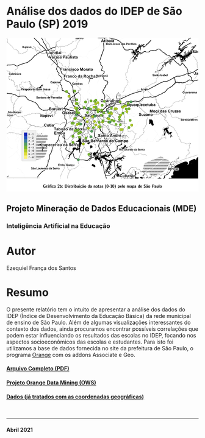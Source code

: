 

# Análise dos dados do IDEP de São Paulo (SP) 2019

![](mapIDEP.png)

## Projeto Mineração de Dados Educacionais (MDE) 
### Inteligência Artificial na Educação


# Autor

Ezequiel França dos Santos

# Resumo

O presente relatório tem o intuito de apresentar a análise dos dados do IDEP (Índice de Desenvolvimento da Educação Básica) da rede municipal de ensino de São Paulo. Além de algumas visualizações interessantes do contexto dos dados, ainda procuramos encontrar possíveis correlações que podem estar influenciando os resultados das escolas no IDEP, focando nos aspectos socioeconômicos das escolas e estudantes. Para isto foi utilizamos a base de dados fornecida no site da prefeitura de São Paulo, o programa [Orange](https://orangedatamining.com) com os addons Associate e Geo. 


#### [Arquivo Completo (PDF)](https://github.com/ezefranca/idep-2019/blob/main/IDEB_2019.pdf)

#### [Projeto Orange Data Mining (OWS)](https://github.com/ezefranca/idep-2019/blob/main/ideb-sp-2019.ows)

#### [Dados (já tratados com as coordenadas geográficas)](IDEP.csv)


<br>
<hr>

#### Abril 2021

